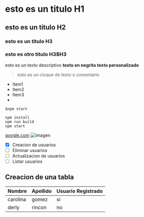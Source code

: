 # esto es un titulo H1
## esto es un titulo H2
### esto es un titulo H3
### esto es otro titulo H3$H3
esto es un texto descriptivo **texto en negrita** **texto personalizado**
> esto es un cloque de texto o comentario
- Item1
- Item2
- Item3
-
`$npm start`
```
npm install
npm run build
npm start
```
[google.com](https://www.google.com/)
![imagen](https://co.pinterest.com/pin/686024955768788428/)
- [x] Creacion de usuarios
- [ ] Eliminar usuarios
- [ ] Actualizacion de usuarios 
- [ ] Listar usuarios

## Creacion de una tabla
| Nombre | Apellido | Usuario Registrado
|-----------|------------|--------------
|carolina | gomez | si
|derly | rincon | no 


